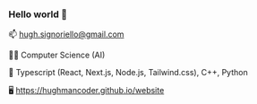 ### Hello world 👋

📫 hugh.signoriello@gmail.com

👨‍🎓 Computer Science (AI)

💬 Typescript (React, Next.js, Node.js, Tailwind.css), C++, Python

🖥️ https://hughmancoder.github.io/website

<!--
**hughmancoder/hughmancoder** is a ✨ _special_ ✨ repository because its `README.md` (this file) appears on your GitHub profile.

Here are some ideas to get you started:

- 🔭 I’m currently working on ...
- 🌱 I’m currently learning ...
- 👯 I’m looking to collaborate on ...
- 🤔 I’m looking for help with ...
- 💬 Ask me about ...
- 📫 How to reach me: ...
- 😄 Pronouns: ...
- ⚡ Fun fact: ...
-->
